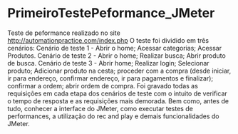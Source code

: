 # PrimeiroTestePeformance_JMeter
Teste de peformance realizado no site http://automationpractice.com/index.php
O teste foi dividido em três cenários:
Cenário de teste 1 - Abrir o home; Acessar categorias; Acessar Produtos.
Cenário de teste 2 - Abrir o home; Realizar busca; Abrir produto de busca.
Cenário de teste 3 - Abrir home; Realizar login; Selecionar produto; Adicionar produto na cesta; proceder com a compra (desde iniciar, ir para endereço, confirmar endereço, ir para pagamentos e finalizar); confirmar a ordem; abrir ordem de compra.
Foi gravado todas as requisições em cada etapa dos cenários de teste com o intuito de verificar o tempo de resposta e as requisições mais demorada.
Bem como, antes de tudo, conhecer a interface do JMeter, como executar testes de performances, a utilização do rec and play e demais funcionalidades do JMeter. 
